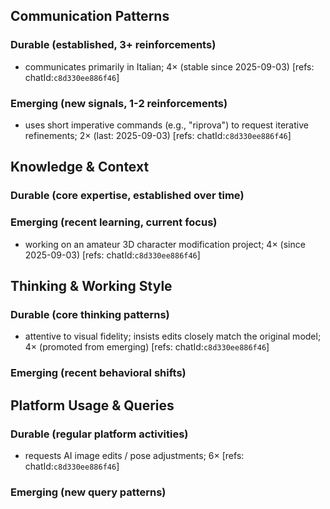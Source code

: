 ## Communication Patterns
### Durable (established, 3+ reinforcements)
- communicates primarily in Italian; 4× (stable since 2025-09-03) [refs: chatId:`c8d330ee886f46`]

### Emerging (new signals, 1-2 reinforcements)
- uses short imperative commands (e.g., "riprova") to request iterative refinements; 2× (last: 2025-09-03) [refs: chatId:`c8d330ee886f46`]

## Knowledge & Context
### Durable (core expertise, established over time)

### Emerging (recent learning, current focus)
- working on an amateur 3D character modification project; 4× (since 2025-09-03) [refs: chatId:`c8d330ee886f46`]

## Thinking & Working Style
### Durable (core thinking patterns)
- attentive to visual fidelity; insists edits closely match the original model; 4× (promoted from emerging) [refs: chatId:`c8d330ee886f46`]

### Emerging (recent behavioral shifts)

## Platform Usage & Queries
### Durable (regular platform activities)
- requests AI image edits / pose adjustments; 6× [refs: chatId:`c8d330ee886f46`]

### Emerging (new query patterns)
